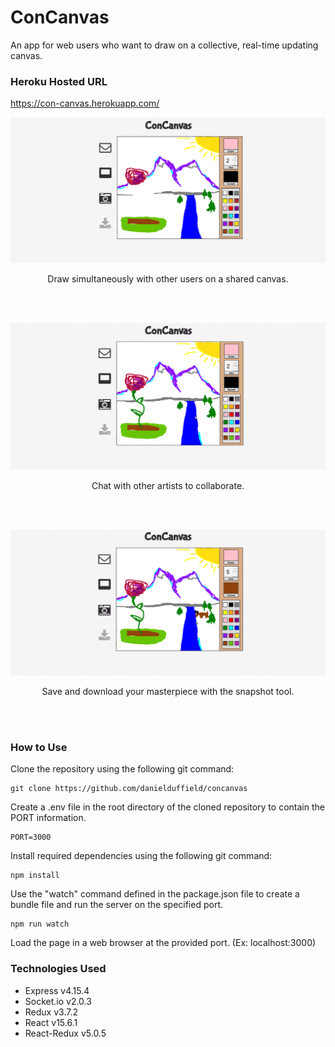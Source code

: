 # ConCanvas
An app for web users who want to draw on a collective, real-time updating canvas.

### Heroku Hosted URL
https://con-canvas.herokuapp.com/

![ConCanvas Drawing Demo](/server/public/images/concanvas-demo-1.gif?raw=true "Drawing Demonstration")

<p align="center">Draw simultaneously with other users on a shared canvas.</p><br><br>

![ConCanvas Chat Demo](/server/public/images/concanvas-demo-2.gif?raw=true "Chat Demonstration")

<p align="center">Chat with other artists to collaborate.</p><br><br>

![ConCanvas Snapshot Demo](/server/public/images/concanvas-demo-3.gif?raw=true "Snapshot Demonstration")

<p align="center">Save and download your masterpiece with the snapshot tool.</p><br><br>

### How to Use
Clone the repository using the following git command:
```
git clone https://github.com/danielduffield/concanvas
```
Create a .env file in the root directory of the cloned repository to contain the PORT information.
```
PORT=3000
```
Install required dependencies using the following git command:
```
npm install
```
Use the "watch" command defined in the package.json file to create a bundle file and run the server on the specified port.
```
npm run watch
```
Load the page in a web browser at the provided port. (Ex: localhost:3000)

### Technologies Used
* Express       v4.15.4
* Socket.io     v2.0.3
* Redux         v3.7.2
* React         v15.6.1
* React-Redux   v5.0.5
